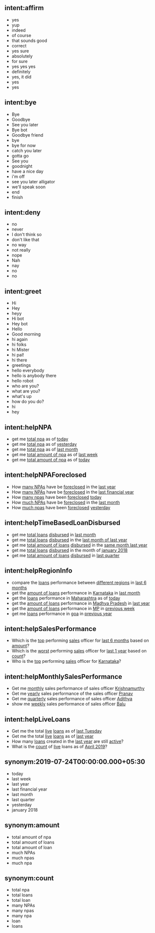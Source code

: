 ## intent:affirm
- yes
- yup
- indeed
- of course
- that sounds good
- correct
- yes sure
- absolutely
- for sure
- yes yes yes
- definitely
- yes, it did
- yes
- yes

## intent:bye
- Bye
- Goodbye
- See you later
- Bye bot
- Goodbye friend
- bye
- bye for now
- catch you later
- gotta go
- See you
- goodnight
- have a nice day
- i'm off
- see you later alligator
- we'll speak soon
- end
- finish

## intent:deny
- no
- never
- I don't think so
- don't like that
- no way
- not really
- nope
- Nah
- nay
- no
- no

## intent:greet
- Hi
- Hey
- heyy
- Hi bot
- Hey bot
- Hello
- Good morning
- hi again
- hi folks
- hi Mister
- hi pal!
- hi there
- greetings
- hello everybody
- hello is anybody there
- hello robot
- who are you?
- what are you?
- what's up
- how do you do?
- hi
- hey

## intent:helpNPA
- get me [total npa](type:count) as of [today](time:2019-07-24T00:00:00.000+05:30)
- get me [total npa](type:count) as of [yesterday](time:2019-07-24T00:00:00.000+05:30)
- get me [total npa](type:count) as of [last month](time:2019-07-24T00:00:00.000+05:30)
- get me [total amount of npa](type:amount) as of [last week](time:2019-07-24T00:00:00.000+05:30)
- get me [total amount of npa](type:amount) as of [today](time:2019-07-24T00:00:00.000+05:30)

## intent:helpNPAForeclosed
- How [many NPAs](type:count) have be [foreclosed](closure) in the [last year](time:2019-07-24T00:00:00.000+05:30)
- How [many NPAs](type:count) have be [foreclosed](closure) in the [last financial year](time:2019-07-24T00:00:00.000+05:30)
- How [many npas](type:count) have been [foreclosed](closure) [today](time:2019-07-24T00:00:00.000+05:30)
- How [much NPAs](type:amount) have be [foreclosed](closure) in the [last month](time:2019-07-24T00:00:00.000+05:30)
- How [much npas](type:amount) have been [foreclosed](closure) [yesterday](time:2019-07-24T00:00:00.000+05:30)

## intent:helpTimeBasedLoanDisbursed
- get me [total loans](type:count) [disbursed](flag) in [last month](time:2019-07-24T00:00:00.000+05:30)
- get me [total loans](type:count) [disbursed](flag) in the [last month of last year](time:2019-07-24T00:00:00.000+05:30)
- get me [total amount of loans](type:amount) [disbursed](flag) in the [same month last year](time:2019-07-24T00:00:00.000+05:30)
- get me [total loans](type:count) [disbursed](flag) in the month of [january 2018](time:2019-07-24T00:00:00.000+05:30)
- get me [total amount of loans](type:amount) [disbursed](flag) in [last quarter](time:2019-07-24T00:00:00.000+05:30)

## intent:helpRegionInfo
- compare the [loans](type:count) performance between [different regions](region:all) in [last 6 months](time:2019-07-24T00:00:00.000+05:30)
- get the [amount of loans](type:amount) performance in [Karnataka](region:Karnataka) in [last month](time:2019-07-24T00:00:00.000+05:30)
- get the [loans](type:count) performance in [Maharashtra](region:Maharashtra) as of [today](time:2019-07-24T00:00:00.000+05:30)
- get the [amount of loans](type:amount) performance in [Madhya Pradesh](region:Madhya_Pradesh) in [last year](time:2019-07-24T00:00:00.000+05:30)
- get the [amount of loans](type:amount) performance in [MP](region:MP) in [previous week](time:2019-07-24T00:00:00.000+05:30)
- get me [loans](type:count) performance in [goa](region:goa) in [previous year](time:2019-07-24T00:00:00.000+05:30)

## intent:helpSalesPerformance
- Which is the [top](order:ascending) performing [sales](flag) officer for [last 6 months](time:2019-07-24T00:00:00.000+05:30) based on [amount](type:amount)?
- Which is the [worst](order:descending) performing [sales](flag) officer for [last 1 year](time:2019-07-24T00:00:00.000+05:30) based on [count](type)?
- Who is the [top](order:ascending) performing [sales](flag) officer for [Karnataka](region)?

## intent:helpMonthlySalesPerformance
- Get me [monthly](time) sales performance of sales officer [Krishnamurthy](PERSON)
- Get me [yearly](time) sales performance of the sales officer [Pranav](PERSON)
- Get me [quarterly](time) sales performance of sales officer [Adithya](PERSON)
- show me [weekly](time) sales performance of sales officer [Balu](PERSON)

## intent:helpLiveLoans
- Get me the total [live](ref_time:current) [loans](type:count) as of [last Tuesday](time)
- Get me the total [live](ref_time:current) [loans](type:count) as of [last year](time)
- How many [loans](type:count) created in the [last year](time) are still [active](ref_time:current)?
- What is the [count](type:count) of [live](ref_time:current) loans as of [April 2019](time)?

## synonym:2019-07-24T00:00:00.000+05:30
- today
- last week
- last year
- last financial year
- last month
- last quarter
- yesterday
- january 2018

## synonym:amount
- total amount of npa
- total amount of loans
- total amount of loan
- much NPAs
- much npas
- much npa

## synonym:count
- total npa
- total loans
- total loan
- many NPAs
- many npas
- many npa
- loan
- loans
